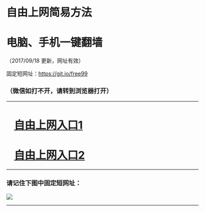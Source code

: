 ﻿# 自由上网简易方法

# 电脑、手机一键翻墙

（2017/09/18 更新，网址有效）

固定短网址：https://git.io/free99

### （微信如打不开，请转到浏览器打开）


***





# &nbsp;&nbsp; <a href="http://ft471914257.fwq-tz1005.info/fwqtz01.html?t=091800126130 " target="_blank">自由上网入口1</a>
# &nbsp;&nbsp; <a href="http://ft1770425705.fwq-tz1006.info/fwqtz02.html?t=091800121960 " target="_blank">自由上网入口2</a>
***

### 请记住下图中固定短网址：

<img src="https://s3-us-west-2.amazonaws.com/fwq-1001/yjfq-20170905okok.png" /> 


***

